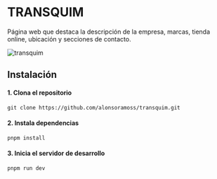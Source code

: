 # TRANSQUIM
Página web que destaca la descripción de la empresa, marcas, tienda online, ubicación y secciones de contacto.

![transquim](https://github.com/user-attachments/assets/13448d68-edb0-4482-a77c-1fabc3cc1038)

## Instalación

#### 1. Clona el repositorio
    git clone https://github.com/alonsoramoss/transquim.git

#### 2. Instala dependencias
    pnpm install

#### 3. Inicia el servidor de desarrollo
    pnpm run dev
